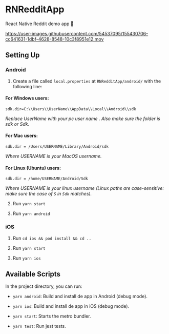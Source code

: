 # RNRedditApp

React Native Reddit demo app 🚀

https://user-images.githubusercontent.com/54537095/155430706-cc641631-1dbf-4628-8548-10c3f8951e12.mov

## Setting Up

### Android

1. Create a file called `local.properties` at `RNRedditApp/android/` with the following line:

#### For Windows users:
````
sdk.dir=C:\\Users\\UserName\\AppData\\Local\\Android\\sdk
````
_Replace UserName with your pc user name . Also make sure the folder is sdk or Sdk._

#### For Mac users:
````
sdk.dir = /Users/USERNAME/Library/Android/sdk
````
_Where USERNAME is your MacOS username._

#### For Linux (Ubuntu) users:
````
sdk.dir = /home/USERNAME/Android/Sdk
````
_Where USERNAME is your linux username (Linux paths are case-sensitive: make sure the case of `S` in `Sdk` matches)._
<br />

2. Run `yarn start`

3. Run `yarn android`

### iOS

1. Run `cd ios && pod install && cd ..`

3. Run `yarn start`

5. Run `yarn ios`

## Available Scripts

In the project directory, you can run:

- `yarn android`: Build and install de app in Android (debug mode).

- `yarn ios`: Build and install de app in iOS (debug mode).

- `yarn start`: Starts the metro bundler.

- `yarn test`: Run jest tests.
